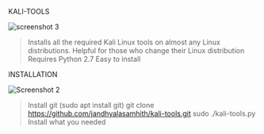 KALI-TOOLS







![screenshot 3](https://user-images.githubusercontent.com/49685254/83292302-7d5dee00-a207-11ea-848c-aada686607c8.png)
> Installs all the required Kali Linux tools on almost any Linux distributions.
> Helpful for those who change their Linux distribution
> Requires Python 2.7
> Easy to install


INSTALLATION







![Screenshot 2](https://user-images.githubusercontent.com/49685254/83291933-e09b5080-a206-11ea-8257-c1cf34591de8.png)

> Install git (sudo apt install git)
> git clone https://github.com/jandhyalasamhith/kali-tools.git
> sudo ./kali-tools.py
> Install what you needed










